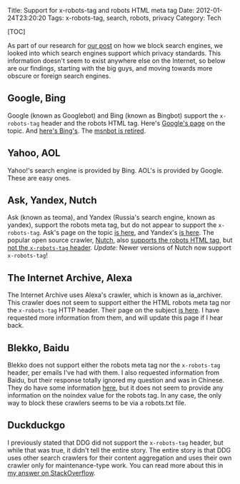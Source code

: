 Title: Support for x-robots-tag and robots HTML meta tag
Date: 2012-01-24T23:20:20
Tags: x-robots-tag, search, robots, privacy
Category: Tech

[TOC]

As part of our research for [our post][1] on how we block search engines, we 
looked into which search engines support which privacy standards. This 
information doesn't seem to exist anywhere else on the Internet, so below are 
our findings, starting with the big guys, and moving towards more obscure or 
foreign search engines.

## Google, Bing

Google (known as Googlebot) and Bing (known as Bingbot) support the 
`x-robots-tag` header and the robots HTML tag. Here's [Google's page][4] on 
the topic. And [here's Bing's][3]. The [msnbot is retired][2].

## Yahoo, AOL

Yahoo!'s search engine is provided by Bing. AOL's is provided by Google. These 
are easy ones.

## Ask, Yandex, Nutch

Ask (known as teoma), and Yandex (Russia's search engine, known as yandex), 
support the robots meta tag, but do not appear to support the `x-robots-tag`. 
Ask's page on the topic [is here][5], and Yandex's [is here][6]. The popular 
open source crawler, [Nutch][9], also [supports the robots HTML tag][11], but 
[not the `x-robots-tag` header][10]. *Update:* Newer versions of Nutch now 
support `x-robots-tag`!

## The Internet Archive, Alexa

The Internet Archive uses Alexa's crawler, which is known as ia_archiver. This 
crawler does not seem to support either the HTML robots meta tag nor the 
`x-robots-tag` HTTP header. Their page on the subject [is here][7]. I have 
requested more information from them, and will update this page if I hear back.

## Blekko, Baidu

Blekko does not support either the robots meta tag nor the 
`x-robots-tag` header, per emails I've had with them. I also requested 
information from Baidu, but their response totally ignored my question and was 
in Chinese. They do have some information [here][8], but it does not seem to 
provide any information on the noindex value for the robots tag. In any case, 
the only way to block these crawlers seems to be via a robots.txt file.

## Duckduckgo

I previously stated that DDG did not support the `x-robots-tag` header, but
while that was true, it didn't tell the entire story. The entire story is that
DDG uses other search crawlers for their content aggregation and uses their 
own crawler only for maintenance-type work. You can read more about this in [my
answer on StackOverflow][so].

[1]: /blog/respecting-privacy-while-providing-hundreds-of-thousands-of-public-documents
[2]: http://www.bing.com/community/site_blogs/b/webmaster/archive/2009/11/04/msnbot-1-1-is-retired.aspx
[3]: http://www.bing.com/community/site_blogs/b/webmaster/archive/2009/08/21/prevent-a-bot-from-getting-lost-in-space-sem-101.aspx
[4]: http://support.google.com/webmasters/bin/answer.py?hl=en&answer=79812
[5]: http://www.ask.com/staticcontent/about/helpcenter/about_helpcenter_webmaster#5
[6]: http://help.yandex.com/webmaster/?id=1113833
[7]: http://www.alexa.com/help/webmasters
[8]: http://wenku.baidu.com/view/ec4457d4b14e852458fb5793.html
[9]: http://nutch.apache.org/
[10]: http://lucene.472066.n3.nabble.com/Support-for-x-robots-tag-td3678606.html
[11]: http://nutch.sourceforge.net/docs/en/bot.html
[so]: http://stackoverflow.com/a/24089393/64911
